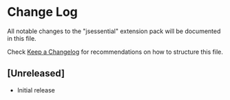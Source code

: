 # Change Log

All notable changes to the "jsessential" extension pack will be documented in this file.

Check [Keep a Changelog](http://keepachangelog.com/) for recommendations on how to structure this file.

## [Unreleased]

- Initial release

